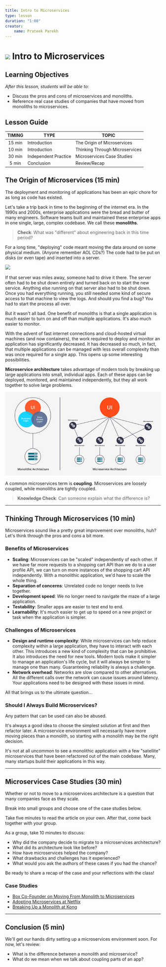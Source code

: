 ```yaml
---
title: Intro to Microservices
type: lesson
duration: "1:00"
creator:
    name: Prateek Parekh
---
```


# ![](https://ga-dash.s3.amazonaws.com/production/assets/logo-9f88ae6c9c3871690e33280fcf557f33.png) Intro to Microservices

## Learning Objectives

*After this lesson, students will be able to:*

- Discuss the pros and cons of microservices and monoliths.
- Reference real case studies of companies that have moved from monoliths to microservices.

## Lesson Guide

| TIMING  | TYPE  | TOPIC  |
|:-:|---|---|
| 15 min | Introduction  | The Origin of Microservices |
| 10 min  | Introduction  | Thinking Through Microservices |
| 30 min  | Independent Practice  | Microservices Case Studies |
| 5 min  | Conclusion  | Review/Recap |

## The Origin of Microservices (15 min)

The deployment and monitoring of applications has been an epic chore for as long as code has existed. 

Let's take a trip back in time to the beginning of the internet era. In the 1990s and 2000s, enterprise applications were the bread and butter of many engineers. Software teams built and maintained these enterprise apps in one single, large, complex codebase. We call these **monoliths**. 

> **Check**: What was "different" about engineering back in this time period? 

For a long time, "deploying" code meant moving the data around on some physical medium. (Anyone remember AOL CDs?) The code had to be put on disks (or even tape) and inserted into a server.

<img src="https://live.staticflickr.com/4108/5064767932_abf922b62c_b.jpg" width=200>

If that server was miles away, someone had to drive it there. The server often had to be shut down entirely and turned back on to start the new service. Anything else running on that server also had to be shut down. Once you had everything running, you still needed some kind of secure access to that machine to view the logs. And should you find a bug? You had to start the process all over.

But it wasn't all bad. One benefit of monoliths is that a single application is much easier to turn on and off than multiple applications. It's also much easier to monitor. 

With the advent of fast internet connections and cloud-hosted virtual machines (and now containers), the work required to deploy and monitor an application has significantly decreased. It has decreased so much, in fact, that multiple applications can be managed with less overall complexity than was once required for a single app. This opens up some interesting possibilities.

**Microservice architecture** takes advantage of modern tools by breaking up large applications into small, individual apps. Each of these apps can be deployed, monitored, and maintained independently, but they all work together to solve large problems. 

![](./images/microservice.png)

A common microservices term is **coupling**. Microservices are loosely coupled, while monoliths are tightly coupled.

> **Knowledge Check**: Can someone explain what the difference is?

---

## Thinking Through Microservices (10 min)

Microservices sound like a pretty great improvement over monoliths, huh? Let's think through the pros and cons a bit more.

### Benefits of Microservices

- **Scaling**: Microservices can be "scaled" independently of each other. If we have far more requests to a shopping cart API than we do to a user profile API, we can turn on more instances of the shopping cart API independently. With a monolithic application, we'd have to scale the whole thing.
- **Separation of concerns**: Unrelated code no longer needs to live together.
- **Development speed**: We no longer need to navigate the maze of a large application.
- **Testability**: Smaller apps are easier to test end to end.
- **Learnability**: It's much easier to get up to speed on a new project or task when the application is simpler.

### Challenges of Microservices

- **Design and runtime complexity**: While microservices can help reduce complexity within a large application, they have to interact with each other. This introduces a new kind of complexity that can be prohibitive. It also introduces the need for new tools. Modern tools make it simpler to manage an application's life cycle, but it will always be simpler to manage one than many. Guaranteeing reliability is always a challenge.
- **Network overhead**: Networks are slow compared to other alternatives. All the different calls over the network can cause issues around latency. Your applications need to be designed with these issues in mind.

All that brings us to the ultimate question...

### Should I Always Build Microservices?

Any pattern that can be used can also be abused.

It's always a good idea to choose the simplest solution at first and then refactor later. A microservice environment will necessarily have more moving pieces than a monolith, so starting with a monolith may be the right decision. 

It's not at all uncommon to see a monolithic application with a few "satellite" microservices that have been refactored out of the main codebase. Many, many startups build their applications in this way.

----

## Microservices Case Studies (30 min)

Whether or not to move to a microservices architecture is a question that many companies face as they scale.

Break into small groups and choose one of the case studies below. 

Take five minutes to read the article on your own. After that, come back together with your group.

As a group, take 10 minutes to discuss:

* Why did the company decide to migrate to a microservices architecture?
* What did its architecture look like before?
* How have microservices helped the company?
* What drawbacks and challenges has it experienced?
* What would you ask the authors of these cases if you had the chance?

Be ready to share a recap of the case and your reflections with the class!

### Case Studies

- [Box Co-Founder on Moving From Monolith to Microservices](https://architecht.io/box-co-founder-on-moving-to-microservices-and-the-promise-of-kubernetes-a49f01b1c0c0)
- [Adopting Microservices at Netflix](https://www.nginx.com/blog/adopting-microservices-at-netflix-lessons-for-team-and-process-design/)
- [Breaking Up a Monolith at Kong](https://buttercms.com/books/microservices-for-startups/breaking-up-a-monolith)

----

## Conclusion (5 min)

We'll get our hands dirty setting up a microservices environment soon. For now, let's review:

- What is the difference between a monolith and microservice?
- What do we mean when we talk about coupling parts of an app?
